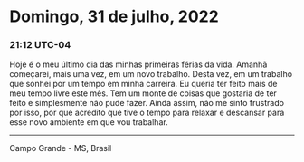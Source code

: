 # Domingo, 31 de julho, 2022

### 21:12 UTC-04

Hoje é o meu último dia das minhas primeiras férias da vida. Amanhã começarei, mais
uma vez, em um novo trabalho. Desta vez, em um trabalho que sonhei por um tempo
em minha carreira. Eu queria ter feito mais de meu tempo livre este mês. Tem um
monte de coisas que gostaria de ter feito e simplesmente não pude fazer. Ainda assim,
não me sinto frustrado por isso, por que acredito que tive o tempo para relaxar
e descansar para esse novo ambiente em que vou trabalhar.

---

Campo Grande - MS, Brasil
